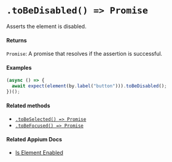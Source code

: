 # `.toBeDisabled() => Promise`

Asserts the element is disabled.

#### Returns

`Promise`: A promise that resolves if the assertion is successful.

#### Examples

```javascript
(async () => {
  await expect(element(by.label("button"))).toBeDisabled();
})();
```

#### Related methods

- [`.toBeSelected() => Promise`](./toBeSelected.md)
- [`.toBeFocused() => Promise`](./toBeFocused.md)

#### Related Appium Docs

- [Is Element Enabled](http://appium.io/docs/en/commands/element/attributes/enabled/)
